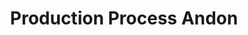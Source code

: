 ---
layout: article
title: Production Process Andon
description: 
  - This board provides a Andon board with 5 different signal lights. There is a script running to manipulate the Machine Status and Production Count variable. Remove the script and add your data source to get it running for your use case.
lang: en
weight: 500
isDraft: false
ref: Production_Process_Andon
category:
  - Andon
  - Featured
image: Production_Process_Andon_EN.png
download: Production_Process_Andon_EN.pbmx
overview_description:
overview_benefits:
overview_data_sources:
---